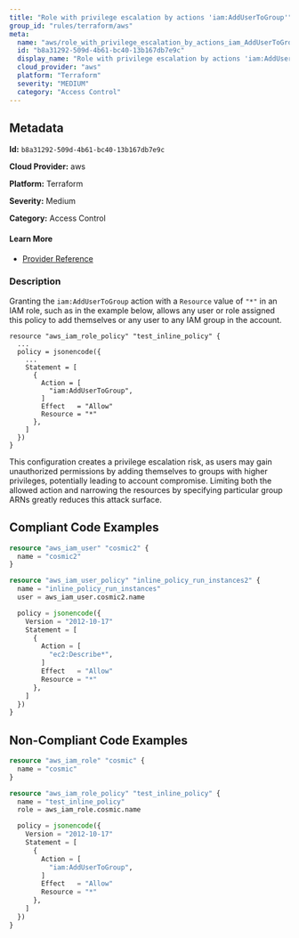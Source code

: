 ```yaml
---
title: "Role with privilege escalation by actions 'iam:AddUserToGroup'"
group_id: "rules/terraform/aws"
meta:
  name: "aws/role_with_privilege_escalation_by_actions_iam_AddUserToGroup"
  id: "b8a31292-509d-4b61-bc40-13b167db7e9c"
  display_name: "Role with privilege escalation by actions 'iam:AddUserToGroup'"
  cloud_provider: "aws"
  platform: "Terraform"
  severity: "MEDIUM"
  category: "Access Control"
---
```

## Metadata

**Id:** `b8a31292-509d-4b61-bc40-13b167db7e9c`

**Cloud Provider:** aws

**Platform:** Terraform

**Severity:** Medium

**Category:** Access Control

#### Learn More

 - [Provider Reference](https://registry.terraform.io/providers/hashicorp/aws/latest/docs/resources/iam_role_policy#policy)

### Description

 Granting the `iam:AddUserToGroup` action with a `Resource` value of `"*"` in an IAM role, such as in the example below, allows any user or role assigned this policy to add themselves or any user to any IAM group in the account.

```
resource "aws_iam_role_policy" "test_inline_policy" {
  ...
  policy = jsonencode({
    ...
    Statement = [
      {
        Action = [
          "iam:AddUserToGroup",
        ]
        Effect   = "Allow"
        Resource = "*"
      },
    ]
  })
}
```

This configuration creates a privilege escalation risk, as users may gain unauthorized permissions by adding themselves to groups with higher privileges, potentially leading to account compromise. Limiting both the allowed action and narrowing the resources by specifying particular group ARNs greatly reduces this attack surface.


## Compliant Code Examples
```terraform
resource "aws_iam_user" "cosmic2" {
  name = "cosmic2"
}

resource "aws_iam_user_policy" "inline_policy_run_instances2" {
  name = "inline_policy_run_instances"
  user = aws_iam_user.cosmic2.name

  policy = jsonencode({
    Version = "2012-10-17"
    Statement = [
      {
        Action = [
          "ec2:Describe*",
        ]
        Effect   = "Allow"
        Resource = "*"
      },
    ]
  })
}

```
## Non-Compliant Code Examples
```terraform
resource "aws_iam_role" "cosmic" {
  name = "cosmic"
}

resource "aws_iam_role_policy" "test_inline_policy" {
  name = "test_inline_policy"
  role = aws_iam_role.cosmic.name

  policy = jsonencode({
    Version = "2012-10-17"
    Statement = [
      {
        Action = [
          "iam:AddUserToGroup",
        ]
        Effect   = "Allow"
        Resource = "*"
      },
    ]
  })
}


```
